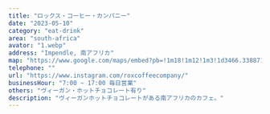 ```yaml
---
title: "ロックス・コーヒー・カンパニー"
date: "2023-05-10"
category: "eat-drink"
area: "south-africa"
avator: "1.webp"
address: "Impendle, 南アフリカ"
map: "https://www.google.com/maps/embed?pb=!1m18!1m12!1m3!1d3466.338871163616!2d30.0252707!3d-29.680953499999998!2m3!1f0!2f0!3f0!3m2!1i1024!2i768!4f13.1!3m3!1m2!1s0x1ef419f2b1d91d97%3A0x2d9cc846536e4cc5!2sRox%20Coffee%20Company!5e0!3m2!1sja!2sus!4v1709710825005!5m2!1sja!2sus"
telephone: ""
url: "https://www.instagram.com/roxcoffeecompany/"
businessHour: "7:00 ~ 17:00 毎日営業"
others: "ヴィーガン・ホットチョコレート有り"
description: "ヴィーガンホットチョコレートがある南アフリカのカフェ。"
---
```

